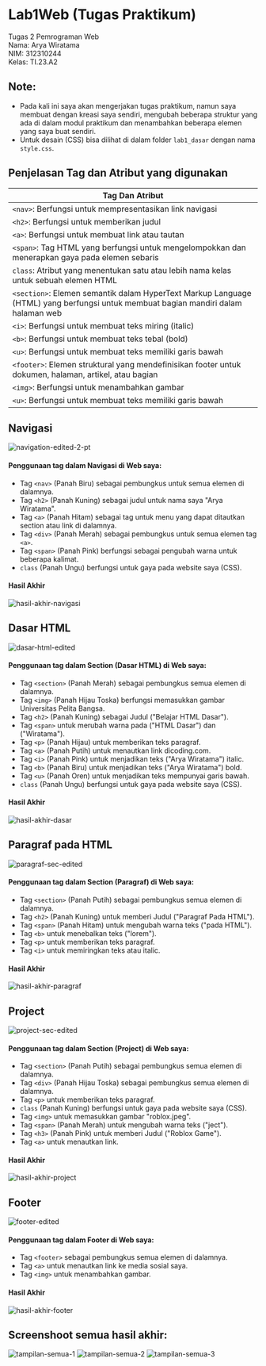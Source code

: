 # Lab1Web (Tugas Praktikum)
Tugas 2 Pemrograman Web  
Nama: Arya Wiratama  
NIM: 312310244  
Kelas: TI.23.A2  

## Note:
- Pada kali ini saya akan mengerjakan tugas praktikum, namun saya membuat dengan kreasi saya sendiri, mengubah beberapa struktur yang ada di dalam modul praktikum dan menambahkan beberapa elemen yang saya buat sendiri.
- Untuk desain (CSS) bisa dilihat di dalam folder `lab1_dasar` dengan nama `style.css`.

## Penjelasan Tag dan Atribut yang digunakan

| Tag Dan Atribut | 
| ------ |
| `<nav>`: Berfungsi untuk mempresentasikan link navigasi | 
| `<h2>`: Berfungsi untuk memberikan judul | 
| `<a>`: Berfungsi untuk membuat link atau tautan  | 
| `<span>`: Tag HTML yang berfungsi untuk mengelompokkan dan menerapkan gaya pada elemen sebaris |
| `class`: Atribut yang menentukan satu atau lebih nama kelas untuk sebuah elemen HTML |
| `<section>`: Elemen semantik dalam HyperText Markup Language (HTML) yang berfungsi untuk membuat bagian mandiri dalam halaman web |
| `<i>`: Berfungsi untuk membuat teks miring (italic) |
| `<b>`: Berfungsi untuk membuat teks tebal (bold) |
| `<u>`: Berfungsi untuk membuat teks memiliki garis bawah |
| `<footer>`: Elemen struktural yang mendefinisikan footer untuk dokumen, halaman, artikel, atau bagian |
| `<img>`: Berfungsi untuk menambahkan gambar |
| `<u>`: Berfungsi untuk membuat teks memiliki garis bawah |

## Navigasi
![navigation-edited-2-pt](https://github.com/user-attachments/assets/36373ed3-be49-4292-8cd7-56a8b27bd8fb)

#### Penggunaan tag dalam Navigasi di Web saya: 
- Tag `<nav>` (Panah Biru) sebagai pembungkus untuk semua elemen di dalamnya.
- Tag `<h2>` (Panah Kuning) sebagai judul untuk nama saya "Arya Wiratama".
- Tag `<a>` (Panah Hitam) sebagai tag untuk menu yang dapat ditautkan section atau link di dalamnya.
- Tag `<div>` (Panah Merah) sebagai pembungkus untuk semua elemen tag `<a>`.
- Tag `<span>` (Panah Pink) berfungsi sebagai pengubah warna untuk beberapa kalimat.
- `class` (Panah Ungu) berfungsi untuk gaya pada website saya (CSS).

#### Hasil Akhir
![hasil-akhir-navigasi](https://github.com/user-attachments/assets/c9ae540a-fcd6-4ab8-9be2-a328cbd827c2)

## Dasar HTML
![dasar-html-edited](https://github.com/user-attachments/assets/22618d72-1c2b-4f81-882b-a2311045e5b3)

#### Penggunaan tag dalam Section (Dasar HTML) di Web saya: 
- Tag `<section>` (Panah Merah) sebagai pembungkus semua elemen di dalamnya.
- Tag `<img>` (Panah Hijau Toska) berfungsi memasukkan gambar Universitas Pelita Bangsa.
- Tag `<h2>` (Panah Kuning) sebagai Judul ("Belajar HTML Dasar").
- Tag `<span>` untuk merubah warna pada ("HTML Dasar") dan ("Wiratama").
- Tag `<p>` (Panah Hijau) untuk memberikan teks paragraf.
- Tag `<a>` (Panah Putih) untuk menautkan link dicoding.com.
- Tag `<i>` (Panah Pink) untuk menjadikan teks ("Arya Wiratama") italic.
- Tag `<b>` (Panah Biru) untuk menjadikan teks ("Arya Wiratama") bold.
- Tag `<u>` (Panah Oren) untuk menjadikan teks mempunyai garis bawah.
- `class` (Panah Ungu) berfungsi untuk gaya pada website saya (CSS).

#### Hasil Akhir
![hasil-akhir-dasar](https://github.com/user-attachments/assets/898876e6-1967-4450-b0fc-b41851e81a16)

## Paragraf pada HTML
![paragraf-sec-edited](https://github.com/user-attachments/assets/a8a3982e-3506-4e36-8fb8-da22f3c1f848)

#### Penggunaan tag dalam Section (Paragraf) di Web saya:
- Tag `<section>` (Panah Putih) sebagai pembungkus semua elemen di dalamnya.
- Tag `<h2>` (Panah Kuning) untuk memberi Judul ("Paragraf Pada HTML").
- Tag `<span>` (Panah Hitam) untuk mengubah warna teks ("pada HTML").
- Tag `<b>` untuk menebalkan teks ("lorem").
- Tag `<p>` untuk memberikan teks paragraf.
- Tag `<i>` untuk memiringkan teks atau italic.

#### Hasil Akhir
![hasil-akhir-paragraf](https://github.com/user-attachments/assets/bb9df892-81ae-4b5e-bc8b-81f286075f50)

## Project
![project-sec-edited](https://github.com/user-attachments/assets/eb8fc868-36d4-4446-9543-4ab92002c983)

#### Penggunaan tag dalam Section (Project) di Web saya:
- Tag `<section>` (Panah Putih) sebagai pembungkus semua elemen di dalamnya.
- Tag `<div>` (Panah Hijau Toska) sebagai pembungkus semua elemen di dalamnya.
- Tag `<p>` untuk memberikan teks paragraf.
- `class` (Panah Kuning) berfungsi untuk gaya pada website saya (CSS).
- Tag `<img>` untuk memasukkan gambar "roblox.jpeg".
- Tag `<span>` (Panah Merah) untuk mengubah warna teks ("ject").
- Tag `<h3>` (Panah Pink) untuk memberi Judul ("Roblox Game").
- Tag `<a>` untuk menautkan link.

#### Hasil Akhir
![hasil-akhir-project](https://github.com/user-attachments/assets/2c3b3f15-a6e4-41e8-bc63-37bede96d474)

## Footer
![footer-edited](https://github.com/user-attachments/assets/6e08a4de-edb9-4178-8288-f398c7f081c6)

#### Penggunaan tag dalam Footer di Web saya:
- Tag `<footer>` sebagai pembungkus semua elemen di dalamnya.
- Tag `<a>` untuk menautkan link ke media sosial saya.
- Tag `<img>` untuk menambahkan gambar.

#### Hasil Akhir
![hasil-akhir-footer](https://github.com/user-attachments/assets/ee95f4b2-a46e-4051-8141-1ff2207df2a1)

## Screenshoot semua hasil akhir:
![tampilan-semua-1](https://github.com/user-attachments/assets/7f0afedc-6fa8-4c19-be0a-ab81469d291e)
![tampilan-semua-2](https://github.com/user-attachments/assets/43d1469a-c277-4144-96b6-edd163af3136)
![tampilan-semua-3](https://github.com/user-attachments/assets/9eed65b7-8799-4c47-abc5-64e9313d908a)
